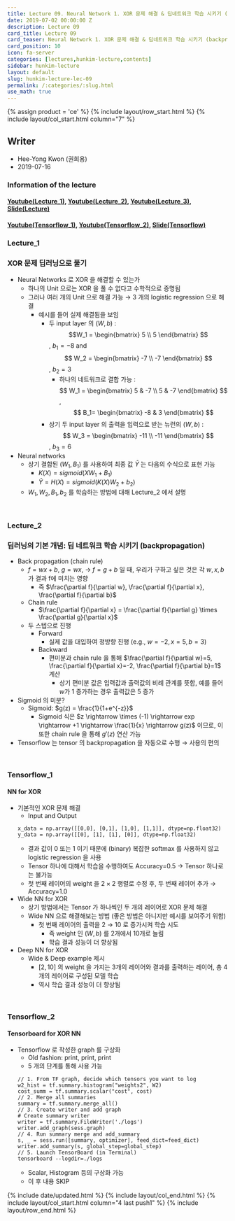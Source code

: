 ```yaml
---
title: Lecture 09. Neural Network 1. XOR 문제 해결 & 딥네트워크 학습 시키기 (backpropagation)
date: 2019-07-02 00:00:00 Z
description: Lecture 09
card_title: Lecture 09
card_teaser: Neural Network 1. XOR 문제 해결 & 딥네트워크 학습 시키기 (backpropagation)
card_position: 10
icon: fa-server
categories: [lectures,hunkim-lecture,contents]
sidebar: hunkim-lecture
layout: default
slug: hunkim-lecture-lec-09
permalink: /:categories/:slug.html
use_math: true
---
```


{% assign product = 'ce' %}
{% include layout/row_start.html %}
{% include layout/col_start.html column="7" %}

## Writer
+ Hee-Yong Kwon (권희용)
+ 2019-07-16

### Information of the lecture
#### [Youtube(Lecture_1)](https://www.youtube.com/watch?v=GYecDQQwTdI&feature=youtu.be), [Youtube(Lecture_2)](https://www.youtube.com/watch?v=oZyvmtqLmLo&feature=youtu.be), [Youtube(Lecture_3)](https://www.youtube.com/watch?v=573EZkzfnZ0&feature=youtu.be), [Slide(Lecture)](https://github.com/inhaucs/inhaucs.github.io/blob/master/assets/files/heeyong/2019/hunkim-lecture/slide/lec9.pdf?raw=true)
#### [Youtube(Tensorflow_1)](https://www.youtube.com/watch?v=oFGHOsAYiz0&feature=youtu.be), [Youtube(Tensorflow_2)](https://www.youtube.com/watch?v=lmrWZPFYjHM&feature=youtu.be), [Slide(Tensorflow)](https://github.com/inhaucs/inhaucs.github.io/blob/master/assets/files/heeyong/2019/hunkim-lecture/slide/lab9.pdf?raw=true)

### Lecture_1
### XOR 문제 딥러닝으로 풀기
+ Neural Networks 로 XOR 을 해결할 수 있는가
  + 하나의 Unit 으로는 XOR 을 풀 수 없다고 수학적으로 증명됨
  + 그러나 여러 개의 Unit 으로 해결 가능 $\rightarrow$ 3 개의 logistic regression 으로 해결
    + 예시를 들어 실제 해결됨을 보임
      + 두 input layer 의 $\left( W, b \right)$ : $$W_1 = \begin{bmatrix} 5 \\ 5 \end{bmatrix} $$, $b_1=-8$ and $$ W_2 = \begin{bmatrix} -7 \\ -7 \end{bmatrix} $$, $b_2=3$
        + 하나의 네트워크로 결합 가능 : $$ W_1 = \begin{bmatrix} 5 & -7 \\ 5 & -7 \end{bmatrix} $$, $$ B_1= \begin{bmatrix} -8 & 3 \end{bmatrix} $$
      + 상기 두 input layer 의 출력을 입력으로 받는 뉴런의 $\left( W, b \right)$ : $$ W_3 = \begin{bmatrix} -11 \\ -11 \end{bmatrix} $$, $b_3=6$
+ Neural networks
  + 상기 결합된 $\left( W_1, B_1 \right)$ 를 사용하여 최종 값 $\bar{Y}$ 는 다음의 수식으로 표현 가능
    + $K(X) = sigmoid(XW_1 + B_1)$
    + $\bar{Y} = H(X) = sigmoid(K(X)W_2 + b_2)$
  + $W_1, W_2, B_1, b_2$ 를 학습하는 방법에 대해 Lecture_2 에서 설명

<br>

### Lecture_2
### 딥러닝의 기본 개념: 딥 네트워크 학습 시키기 (backpropagation)
+ Back propagation (chain rule)
  + $f = wx+b$, $g=wx$, $\rightarrow$ $f=g+b$ 일 때, 우리가 구하고 싶은 것은 각 $w, x, b$ 가 결과 f에 미치는 영향
    + 즉 $\frac{\partial f}{\partial w}, \frac{\partial f}{\partial x}, \frac{\partial f}{\partial b}$
  + Chain rule
    + $\frac{\partial f}{\partial x} = \frac{\partial f}{\partial g} \times \frac{\partial g}{\partial x}$
  + 두 스텝으로 진행
    + Forward
      + 실제 값을 대입하여 정방향 진행 (e.g., $w=-2, x=5, b=3$)
    + Backward
      + 편미분과 chain rule 을 통해 $\frac{\partial f}{\partial w}=5, \frac{\partial f}{\partial x}=-2, \frac{\partial f}{\partial b}=1$ 계산
        + 상기 편미분 값은 입력값과 출력값의 비례 관계를 뜻함, 예를 들어 $w$가 1 증가하는 경우 출력값은 5 증가
+ Sigmoid 의 미분?
  + Sigmoid: $g(z) = \frac{1}{1+e^{-z}}$
    + Sigmoid 식은 $z \rightarrow \times (-1) \rightarrow exp \rightarrow +1 \rightarrow \frac{1}{x} \rightarrow g(z)$ 이므로, 이 또한 chain rule 을 통해 $g'(z)$ 연산 가능
+ Tensorflow 는 tensor 의 backpropagation 을 자동으로 수행 $\rightarrow$ 사용의 편의

<br>

### Tensorflow_1
#### NN for XOR
+ 기본적인 XOR 문제 해결
  + Input and Output
  ```
  x_data = np.array([[0,0], [0,1], [1,0], [1,1]], dtype=np.float32)
  y_data = np.array([[0], [1], [1], [0]], dtype=np.float32)
  ```
  + 결과 값이 0 또는 1 이기 때문에 (binary) 복잡한 softmax 를 사용하지 않고 logistic regression 을 사용
  + Tensor 하나에 대해서 학습을 수행하여도 Accuracy=0.5 $\rightarrow$ Tensor 하나로는 불가능
  + 첫 번째 레이어의 weight 을 $2 \times 2$ 행렬로 수정 후, 두 번째 레이어 추가 $\rightarrow$ Accuracy=1.0
+ Wide NN for XOR
  + 상기 방법에서는 Tensor 가 하나씩인 두 개의 레이어로 XOR 문제 해결
  + Wide NN 으로 해결해보는 방법 (좋은 방법은 아니지만 예시를 보여주기 위함)
    + 첫 번째 레이어의 출력을 2 $\rightarrow$ 10 로 증가시켜 학습 시도
      + 즉 weight 인 $(W,b)$ 를 2개에서 10개로 늘림
      + 학습 결과 성능이 더 향상됨
+ Deep NN for XOR
  + Wide & Deep example 제시
    + $\left[ 2, 10 \right]$ 의  weight 을 가지는 3개의 레이어와 결과를 출력하는 레이어, 총 4개의 레이어로 구성된 모델 학습
    + 역시 학습 결과 성능이 더 향상됨

<br>

### Tensorflow_2
#### Tensorboard for XOR NN
+ Tensorflow 로 작성한 graph 를 구상화
  + Old fashion: print, print, print
  + 5 개의 단계를 통해 사용 가능
  ```
  // 1. From TF graph, decide which tensors you want to log
  w2_hist = tf.summary.histogram("weights2", W2)
  cost_summ = tf.summary.scalar("cost", cost)
  // 2. Merge all summaries
  summary = tf.summary.merge_all()
  // 3. Create writer and add graph
  # Create summary writer
  writer = tf.summary.FileWriter('./logs')
  writer.add_graph(sess.graph)
  // 4. Run summary merge and add_summary
  s, _ = sess.run([summary, optimizer], feed_dict=feed_dict)
  writer.add_summary(s, global_step=global_step)
  // 5. Launch TensorBoard (in Terminal)
  tensorboard --logdir=./logs
  ```
  + Scalar, Histogram 등의 구상화 가능
  + 이 후 내용 SKIP

{% include date/updated.html %}
{% include layout/col_end.html %}
{% include layout/col_start.html column="4 last push1" %}
{% include layout/row_end.html %}

